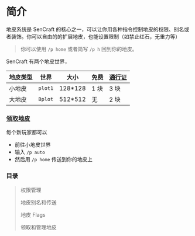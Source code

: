 # 简介

地皮系统是 SenCraft 的核心之一，可以让你用各种指令控制地皮的权限、别名或者装饰。你可以自由的的扩展地皮，也能设置限制（如禁止红石，无重力等）

> 你可以使用 `/p home` 或者简写 `/p h` 回到你的地皮。

SenCraft 有两个地皮世界，

| 地皮类型 | 世界  | 大小     | 免费 | [通行证](../join/shop) |
| -------- | ----- | -------- | ---- | ------ |
| 小地皮   | `plot1` | 128\*128 | 1 块 | 3 块   |
| 大地皮   | `Bplot` | 512\*512 | 无   | 2 块   |

### [领取地皮](operation)

每个新玩家都可以

- 前往小地皮世界
- 输入 `/p auto`
- 然后用 `/p home` 传送到你的地皮上

### 目录

> 权限管理
>
> 地皮别名和传送
>
> 地皮 Flags
>
> 领取和管理地皮
